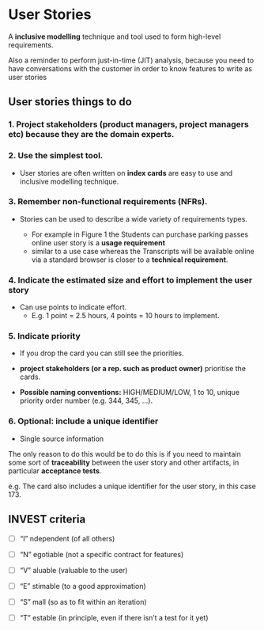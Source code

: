 # User Stories 

A **inclusive modelling** technique and tool used to form high-level requirements.


Also a reminder to perform just-in-time (JIT) analysis, because you need to have conversations with the customer in order to know features to write as user stories

## User stories things to do

### 1. Project stakeholders (product managers, project managers etc) because they are the **domain experts**.

### 2. Use the simplest tool. 

* User stories are often written on **index cards** are easy to use and inclusive modelling technique.

### 3. Remember **non-functional requirements (NFRs)**. 

* Stories can be used to describe a wide variety of requirements types. 

    * For example in Figure 1 the Students can purchase parking passes online user story is a **usage requirement** 
    * similar to a use case whereas the Transcripts will be available online via a standard browser is closer to a **technical requirement**.

### 4. Indicate the estimated size and **effort** to implement the user story

* Can use points to indicate effort. 
    * E.g. 1 point = 2.5 hours, 4 points = 10 hours to implement.

### 5. Indicate priority

* If you drop the card you can still see the priorities.

* **project stakeholders (or a rep. such as product owner)** prioritise the cards.

* **Possible naming conventions:** HIGH/MEDIUM/LOW, 1 to 10, unique priority order number (e.g. 344, 345, ...).

### 6. Optional: include a unique identifier

* Single source information


The only reason to do this would be to do this is if you need to maintain some sort of **traceability** between the user story and other artifacts, in particular **acceptance tests**.

e.g. The card also includes a unique identifier for the user story, in this case 173.
 
## INVEST criteria

  * [ ] “I” ndependent (of all others)

  * [ ] “N” egotiable (not a specific contract for features)

  * [ ] “V” aluable (valuable to the user)

  * [ ] “E” stimable (to a good approximation)

  * [ ] “S” mall (so as to fit within an iteration)

  * [ ] “T” estable (in principle, even if there isn’t a test for it yet)
